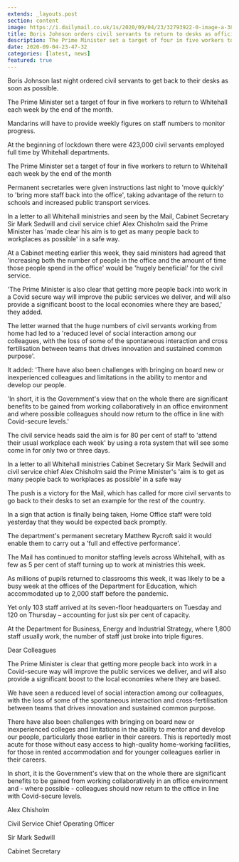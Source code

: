 ```yaml
---
extends: _layouts.post
section: content
image: https://i.dailymail.co.uk/1s/2020/09/04/23/32793922-0-image-a-38_1599259350053.jpg 
title: Boris Johnson orders civil servants to return to desks as officials try to lead from front 
description: The Prime Minister set a target of four in five workers to return to Whitehall each week by the end of the month with weekly figures of staff number progress needing to be provided. 
date: 2020-09-04-23-47-32 
categories: [latest, news] 
featured: true 
--- 
```

Boris Johnson last night ordered civil servants to get back to their desks as soon as possible.

The Prime Minister set a target of four in five workers to return to Whitehall each week by the end of the month.

Mandarins will have to provide weekly figures on staff numbers to monitor progress.

At the beginning of lockdown there were 423,000 civil servants employed full time by Whitehall departments.

The Prime Minister set a target of four in five workers to return to Whitehall each week by the end of the month

Permanent secretaries were given instructions last night to 'move quickly' to 'bring more staff back into the office', taking advantage of the return to schools and increased public transport services.

In a letter to all Whitehall ministries and seen by the Mail, Cabinet Secretary Sir Mark Sedwill and civil service chief Alex Chisholm said the Prime Minister has 'made clear his aim is to get as many people back to workplaces as possible' in a safe way.

At a Cabinet meeting earlier this week, they said ministers had agreed that 'increasing both the number of people in the office and the amount of time those people spend in the office' would be 'hugely beneficial' for the civil service.

'The Prime Minister is also clear that getting more people back into work in a Covid secure way will improve the public services we deliver, and will also provide a significant boost to the local economies where they are based,' they added.

The letter warned that the huge numbers of civil servants working from home had led to a 'reduced level of social interaction among our colleagues, with the loss of some of the spontaneous interaction and cross fertilisation between teams that drives innovation and sustained common purpose'.

It added: 'There have also been challenges with bringing on board new or inexperienced colleagues and limitations in the ability to mentor and develop our people.

'In short, it is the Government's view that on the whole there are significant benefits to be gained from working collaboratively in an office environment and where possible colleagues should now return to the office in line with Covid-secure levels.'

The civil service heads said the aim is for 80 per cent of staff to 'attend their usual workplace each week' by using a rota system that will see some come in for only two or three days. 

In a letter to all Whitehall ministries Cabinet Secretary Sir Mark Sedwill and civil service chief Alex Chisholm said the Prime Minister's 'aim is to get as many people back to workplaces as possible' in a safe way

The push is a victory for the Mail, which has called for more civil servants to go back to their desks to set an example for the rest of the country. 

In a sign that action is finally being taken, Home Office staff were told yesterday that they would be expected back promptly.

The department's permanent secretary Matthew Rycroft said it would enable them to carry out a 'full and effective performance'.

The Mail has continued to monitor staffing levels across Whitehall, with as few as 5 per cent of staff turning up to work at ministries this week.

As millions of pupils returned to classrooms this week, it was likely to be a busy week at the offices of the Department for Education, which accommodated up to 2,000 staff before the pandemic.

Yet only 103 staff arrived at its seven-floor headquarters on Tuesday and 120 on Thursday – accounting for just six per cent of capacity. 

At the Department for Business, Energy and Industrial Strategy, where 1,800 staff usually work, the number of staff just broke into triple figures. 

Dear Colleagues 

The Prime Minister is clear that getting more people back into work in a Covid-secure way will improve the public services we deliver, and will also provide a significant boost to the local economies where they are based.

We have seen a reduced level of social interaction among our colleagues, with the loss of some of the spontaneous interaction and cross-fertilisation between teams that drives innovation and sustained common purpose. 

There have also been challenges with bringing on board new or inexperienced colleges and limitations in the ability to mentor and develop our people, particularly those earlier in their careers. This is reportedly most acute for those without easy access to high-quality home-working facilities, for those in rented accommodation and for younger colleagues earlier in their careers. 

In short, it is the Government's view that on the whole there are significant benefits to be gained from working collaboratively in an office environment and - where possible - colleagues should now return to the office in line with Covid-secure levels.

Alex Chisholm

Civil Service Chief Operating Officer

Sir Mark Sedwill

Cabinet Secretary 

